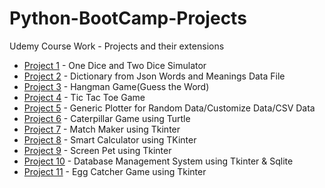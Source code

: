 # Python-BootCamp-Projects
Udemy Course Work - Projects and their extensions
- [Project 1](https://github.com/MANIDEEP007/Python-BootCamp-Projects/tree/master/1.%20Dice%20Simulator) - One Dice and Two Dice Simulator
- [Project 2](https://github.com/MANIDEEP007/Python-BootCamp-Projects/tree/master/2.%20Dictionary) - Dictionary from Json Words and Meanings Data File
- [Project 3](https://github.com/MANIDEEP007/Python-BootCamp-Projects/tree/master/3.%20Hangman_Game) - Hangman Game(Guess the Word)
- [Project 4](https://github.com/MANIDEEP007/Python-BootCamp-Projects/tree/master/4.Tic_Tac_Toe) - Tic Tac Toe Game
- [Project 5](https://github.com/MANIDEEP007/Python-BootCamp-Projects/tree/master/5.Plotter_Project) - Generic Plotter for Random Data/Customize Data/CSV Data
- [Project 6](https://github.com/MANIDEEP007/Python-BootCamp-Projects/tree/master/6.Caterpillar_Game) - Caterpillar Game using Turtle
- [Project 7](https://github.com/MANIDEEP007/Python-BootCamp-Projects/tree/master/7.Match_Maker) - Match Maker using Tkinter
- [Project 8](https://github.com/MANIDEEP007/Python-BootCamp-Projects/tree/master/8.Smart_Calculator) - Smart Calculator using TKinter
- [Project 9](https://github.com/MANIDEEP007/Python-BootCamp-Projects/tree/master/9.Screen_Pet) - Screen Pet using Tkinter
- [Project 10](https://github.com/MANIDEEP007/Python-BootCamp-Projects/tree/master/10.%20Database_Management) - Database Management System using Tkinter & Sqlite
- [Project 11](https://github.com/MANIDEEP007/Python-BootCamp-Projects/tree/master/11.%20Egg%20Catcher) - Egg Catcher Game using Tkinter
